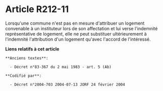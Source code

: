 # Article R212-11

Lorsqu'une commune n'est pas en mesure d'attribuer un logement convenable à un instituteur lors de son affectation et lui
verse l'indemnité représentative de logement, elle ne peut substituer ultérieurement à l'indemnité l'attribution d'un
logement qu'avec l'accord de l'intéressé.

**Liens relatifs à cet article**

	**Anciens textes**:

	  - Décret n°83-367 du 2 mai 1983 - art. 5 (Ab)

	**Codifié par**:

	  - Décret n°2004-703 2004-07-13 JORF 24 février 2004
